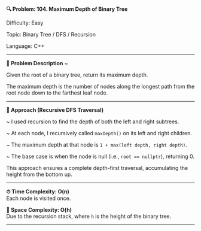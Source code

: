**🔍 Problem: 104. Maximum Depth of Binary Tree**

Difficulty: Easy

Topic: Binary Tree / DFS / Recursion

Language: C++

---------------------------------------------------------------------------------------------------------------------------

**📄 Problem Description** ~  

Given the root of a binary tree, return its maximum depth.

The maximum depth is the number of nodes along the longest path from the root node down to the farthest leaf node.

---------------------------------------------------------------------------------------------------------------------------

**🚀 Approach (Recursive DFS Traversal)**

~ I used recursion to find the depth of both the left and right subtrees.

~ At each node, I recursively called `maxDepth()` on its left and right children.

~ The maximum depth at that node is `1 + max(left depth, right depth)`.

~ The base case is when the node is null (i.e., `root == nullptr`), returning 0.

This approach ensures a complete depth-first traversal, accumulating the height from the bottom up.

---------------------------------------------------------------------------------------------------------------------------

**⏱ Time Complexity: O(n)**  
Each node is visited once.

**💾 Space Complexity: O(h)**  
Due to the recursion stack, where `h` is the height of the binary tree.

---------------------------------------------------------------------------------------------------------------------------
